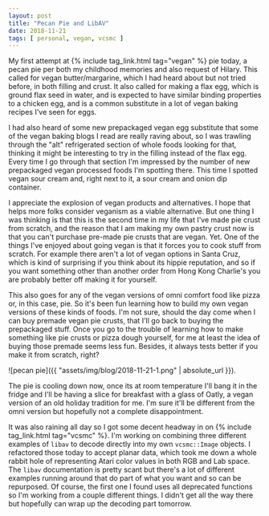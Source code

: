 ```yaml
---
layout: post
title: "Pecan Pie and LibAV"
date: 2018-11-21
tags: [ personal, vegan, vcsmc ]
---
```


My first attempt at {% include tag_link.html tag="vegan" %} pie today, a pecan
pie per both my childhood memories and also request of Hilary. This called for
vegan butter/margarine, which I had heard about but not tried before, in both
filling and crust. It also called for making a flax egg, which is ground flax
seed in water, and is expected to have similar binding properties to a chicken
egg, and is a common substitute in a lot of vegan baking recipes I've seen for
eggs.

I had also heard of some new prepackaged vegan egg substitute that some of the
vegan baking blogs I read are really raving about, so I was trawling through
the "alt" refrigerated section of whole foods looking for that, thinking it
might be interesting to try in the filling instead of the flax egg. Every time
I go through that section I'm impressed by the number of new prepackaged vegan
processed foods I'm spotting there. This time I spotted vegan sour cream and,
right next to it, a sour cream and onion dip container.

I appreciate the explosion of vegan products and alternatives. I hope that helps
more folks consider veganism as a viable alternative. But one thing I was
thinking is that this is the second time in my life that I've made pie crust
from scratch, and the reason that I am making my own pastry crust now is that
you can't purchase pre-made pie crusts that are vegan. Yet. One of the things
I've enjoyed about going vegan is that it forces you to cook stuff from scratch.
For example there aren't a lot of vegan options in Santa Cruz, which is kind of
surprising if you think about its hippie reputation, and so if you want
something other than another order from Hong Kong Charlie's you are probably
better off making it for yourself.

This also goes for any of the vegan versions of omni comfort food like pizza or,
in this case, pie. So it's been fun learning how to build my own vegan versions
of these kinds of foods. I'm not sure, should the day come when I can buy
premade vegan pie crusts, that I'll go back to buying the prepackaged stuff.
Once you go to the trouble of learning how to make something like pie crusts or
pizza dough yourself, for me at least the idea of buying those premade seems
less fun. Besides, it always tests better if you make it from scratch, right?

![pecan pie]({{ "assets/img/blog/2018-11-21-1.png" | absolute_url }}).

The pie is cooling down now, once its at room temperature I'll bang it in the
fridge and I'll be having a slice for breakfast with a glass of Oatly, a vegan
version of an old holiday tradition for me. I'm sure it'll be different from
the omni version but hopefully not a complete disappointment.

It was also raining all day so I got some decent headway in on
{% include tag_link.html tag="vcsmc" %}. I'm working on combining three
different examples of `libav` to decode directly into my own `vcsmc::Image`
objects. I refactored those today to accept planar data, which took me down
a whole rabbit hole of representing Atari color values in both RGB and Lab
space. The `libav` documentation is pretty scant but there's a lot of different
examples running around that do part of what you want and so can be repurposed.
Of course, the first one I found uses all deprecated functions so I'm working
from a couple different things. I didn't get all the way there but hopefully
can wrap up the decoding part tomorrow.

